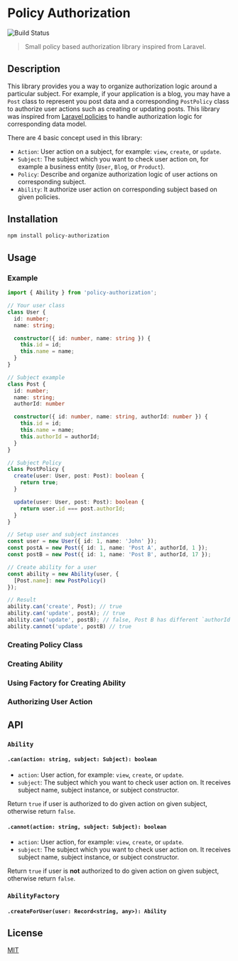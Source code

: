 # Policy Authorization

![Build Status](https://github.com/pramindanata/policy-authorization/actions/workflows/build.yml/badge.svg)

> Small policy based authorization library inspired from Laravel.

## Description

This library provides you a way to organize authorization logic around a particular subject. For example, if your application is a blog, you may have a `Post` class to represent you post data and a corresponding `PostPolicy` class to authorize user actions such as creating or updating posts. This library was inspired from [Laravel policies](https://laravel.com/docs/master/authorization#creating-policies) to handle authorization logic for corresponding data model.

There are 4 basic concept used in this library:

- `Action`: User action on a subject, for example: `view`, `create`, or `update`.
- `Subject`: The subject which you want to check user action on, for example a business entity (`User`, `Blog`, or `Product`).
- `Policy`: Describe and organize authorization logic of user actions on corresponding subject.
- `Ability`: It authorize user action on corresponding subject based on given policies.

## Installation

```bash
npm install policy-authorization
```

## Usage

### Example

```ts
import { Ability } from 'policy-authorization';

// Your user class
class User {
  id: number;
  name: string;

  constructor({ id: number, name: string }) {
    this.id = id;
    this.name = name;
  }
}

// Subject example
class Post {
  id: number;
  name: string;
  authorId: number

  constructor({ id: number, name: string, authorId: number }) {
    this.id = id;
    this.name = name;
    this.authorId = authorId;
  }
}

// Subject Policy
class PostPolicy {
  create(user: User, post: Post): boolean {
    return true;
  }

  update(user: User, post: Post): boolean {
    return user.id === post.authorId;
  }
}

// Setup user and subject instances
const user = new User({ id: 1, name: 'John' });
const postA = new Post({ id: 1, name: 'Post A', authorId, 1 });
const postB = new Post({ id: 1, name: 'Post B', authorId, 17 });

// Create ability for a user
const ability = new Ability(user, {
  [Post.name]: new PostPolicy()
});

// Result
ability.can('create', Post); // true
ability.can('update', postA); // true
ability.can('update', postB); // false, Post B has different `authorId`
ability.cannot('update', postB) // true
```

### Creating Policy Class

### Creating Ability

### Using Factory for Creating Ability

### Authorizing User Action

## API

### `Ability`

#### `.can(action: string, subject: Subject): boolean`

- `action`: User action, for example: `view`, `create`, or `update`.
- `subject`: The subject which you want to check user action on. It receives subject name, subject instance, or subject constructor.

Return `true` if user is authorized to do given action on given subject, otherwise return `false`.

#### `.cannot(action: string, subject: Subject): boolean`

- `action`: User action, for example: `view`, `create`, or `update`.
- `subject`: The subject which you want to check user action on. It receives subject name, subject instance, or subject constructor.

Return `true` if user is **not** authorized to do given action on given subject, otherwise return `false`.

### `AbilityFactory`

#### `.createForUser(user: Record<string, any>): Ability`

## License

[MIT](https://github.com/pramindanata/policy-authorization/blob/master/LICENSE)
